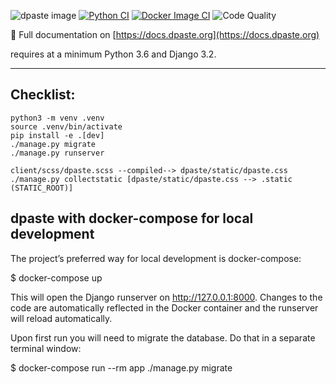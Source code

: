 ![dpaste image](https://img.shields.io/pypi/v/dpaste.svg)
[![Python CI](https://github.com/DarrenOfficial/dpaste/actions/workflows/python.yml/badge.svg)](https://github.com/DarrenOfficial/dpaste/actions/workflows/python.yml)
[![Docker Image CI](https://github.com/DarrenOfficial/dpaste/actions/workflows/docker.yml/badge.svg)](https://hub.docker.com/r/darrenofficial/dpaste)
![Code Quality](https://api.codacy.com/project/badge/Grade/185cfbe9b4b447e59a40f816c4a5ebf4)

📖 Full documentation on [https://docs.dpaste.org](https://docs.dpaste.org)

requires at a minimum Python 3.6 and Django 3.2.


-----------------


Checklist:
----------

```
python3 -m venv .venv
source .venv/bin/activate
pip install -e .[dev]
./manage.py migrate
./manage.py runserver
```

```
client/scss/dpaste.scss --compiled--> dpaste/static/dpaste.css
./manage.py collectstatic [dpaste/static/dpaste.css --> .static (STATIC_ROOT)]
```



dpaste with docker-compose for local development
-------------


The project’s preferred way for local development is docker-compose:

$ docker-compose up

This will open the Django runserver on http://127.0.0.1:8000. Changes to the code are automatically reflected in the Docker container and the runserver will reload automatically.

Upon first run you will need to migrate the database. Do that in a separate terminal window:

$ docker-compose run --rm app ./manage.py migrate
